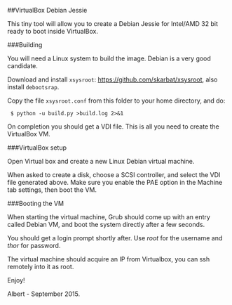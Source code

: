 ##VirtualBox Debian Jessie

This tiny tool will allow you to create a Debian Jessie for Intel/AMD 32 bit ready to boot inside VirtualBox.

###Building

You will need a Linux system to build the image. Debian is a very good candidate.

Download and install `xsysroot`: https://github.com/skarbat/xsysroot, also install `debootsrap`.

Copy the file `xsysroot.conf` from this folder to your home directory, and do:

```
 $ python -u build.py >build.log 2>&1
```

On completion you should get a VDI file. This is all you need to create the VirtualBox VM.

###VirtualBox setup

Open Virtual box and create a new Linux Debian virtual machine.

When asked to create a disk, choose a SCSI controller, and select the VDI file generated above.
Make sure you enable the PAE option in the Machine tab settings, then boot the VM.

###Booting the VM

When starting the virtual machine, Grub should come up with an entry called Debian VM,
and boot the system directly after a few seconds.

You should get a login prompt shortly after. Use *root* for the username and *thor* for password.

The virtual machine should acquire an IP from Virtualbox, you can ssh remotely into it as root.

Enjoy!

Albert - September 2015.
